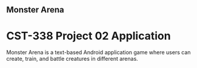 ## Monster Arena
# CST-338 Project 02 Application 
Monster Arena is a text-based Android application game where users can create, train, and battle creatures in different arenas.
